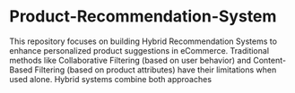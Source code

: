 # Product-Recommendation-System
 This repository focuses on building Hybrid Recommendation Systems to enhance personalized product suggestions in eCommerce. Traditional methods like Collaborative Filtering (based on user behavior) and Content-Based Filtering (based on product attributes) have their limitations when used alone. Hybrid systems combine both approaches
